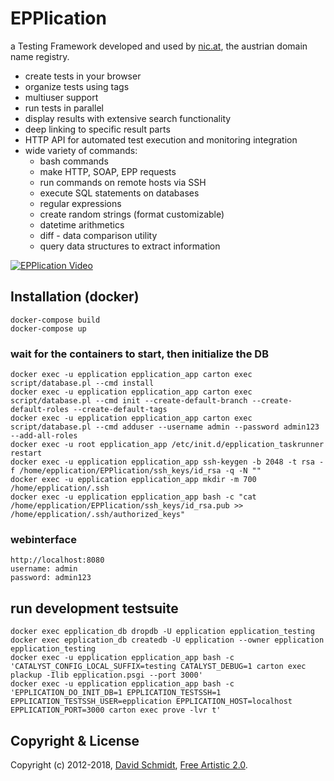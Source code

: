 # EPPlication

a Testing Framework developed and used by [nic.at](https://www.nic.at), the austrian domain name registry.

 - create tests in your browser
 - organize tests using tags
 - multiuser support
 - run tests in parallel
 - display results with extensive search functionality
 - deep linking to specific result parts
 - HTTP API for automated test execution and monitoring integration
 - wide variety of commands:
   - bash commands
   - make HTTP, SOAP, EPP requests
   - run commands on remote hosts via SSH
   - execute SQL statements on databases
   - regular expressions
   - create random strings (format customizable)
   - datetime arithmetics
   - diff - data comparison utility
   - query data structures to extract information

[![EPPlication Video](https://i.vimeocdn.com/video/714314727.jpg?mw=1000&mh=560)](https://vimeo.com/280733237)


## Installation (docker)

    docker-compose build
    docker-compose up
### wait for the containers to start, then initialize the DB
    docker exec -u epplication epplication_app carton exec script/database.pl --cmd install
    docker exec -u epplication epplication_app carton exec script/database.pl --cmd init --create-default-branch --create-default-roles --create-default-tags
    docker exec -u epplication epplication_app carton exec script/database.pl --cmd adduser --username admin --password admin123 --add-all-roles
    docker exec -u root epplication_app /etc/init.d/epplication_taskrunner restart
    docker exec -u epplication epplication_app ssh-keygen -b 2048 -t rsa -f /home/epplication/EPPlication/ssh_keys/id_rsa -q -N ""
    docker exec -u epplication epplication_app mkdir -m 700 /home/epplication/.ssh
    docker exec -u epplication epplication_app bash -c "cat /home/epplication/EPPlication/ssh_keys/id_rsa.pub >> /home/epplication/.ssh/authorized_keys"

### webinterface
    http://localhost:8080
    username: admin
    password: admin123

## run development testsuite
    docker exec epplication_db dropdb -U epplication epplication_testing
    docker exec epplication_db createdb -U epplication --owner epplication epplication_testing
    docker exec -u epplication epplication_app bash -c 'CATALYST_CONFIG_LOCAL_SUFFIX=testing CATALYST_DEBUG=1 carton exec plackup -Ilib epplication.psgi --port 3000'
    docker exec -u epplication epplication_app bash -c 'EPPLICATION_DO_INIT_DB=1 EPPLICATION_TESTSSH=1 EPPLICATION_TESTSSH_USER=epplication EPPLICATION_HOST=localhost EPPLICATION_PORT=3000 carton exec prove -lvr t'

## Copyright & License
Copyright (c) 2012-2018, [David Schmidt](mailto:david.schmidt@univie.ac.at), [Free Artistic 2.0](https://opensource.org/licenses/Artistic-2.0).
